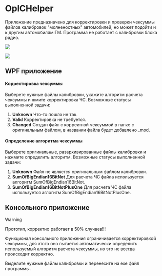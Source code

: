 # OplCHelper

Приложение предназначено для корректировки и проверки чексуммы файлов калибровок "молненостных" автомобилей, но может подойти и к другим автомобилям ГМ. Программа не работает с калибровки блока радио.

![](https://i.imgur.com/Fvod2IX.jpeg)

![](https://i.imgur.com/4wUxrw1.jpeg)

## WPF приложение

#### Корректировка чексуммы
Выберете нужные файлы калибровки, укажите алгоритм расчета чексуммы и жмите корректировка ЧС.
Возможные статусы выполненной задачи:
1. **Unknown** Что-то пошло не так.
2. **Valid** Корректировка не требуется.
3. **Changed** Создан файл с корректной чексуммой в папке с оригинальным файлом, в названии файла будет добавлено _mod.

#### Определение алгоритма чексуммы
Выберете оригинальные, разархивированные файлы калибровки и нажмите определить алгоритм.
Возможные статусы выполненной задачи:
1. **Unknown** Файл не является оригинальным файлом калибровки.
2. **SumOfBigEndian16BitNot** Для расчета ЧС файла используется алгоритм SumOfBigEndian16BitNot.
3. **SumOfBigEndian16BitNotPlusOne** Для расчета ЧC файла используется аглогитм SumOfBigEndian16BitNotPlusOne. 

## Консольного приложение 
>[!WARNING]
>Прототип, корректно работает в 50% случаев!!!

Функционал консольного приложения ограничивается корректировкой чексуммы, для этого оно пытается автоматически определить используемый алгоритм расчета чексуммы, но это не всегда происходит корректно.

Выделите нужные файлы калибровки и перенесите на exe файл программы.
